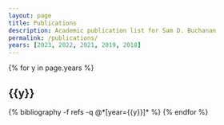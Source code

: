 ```yaml
---
layout: page
title: Publications
description: Academic publication list for Sam D. Buchanan
permalink: /publications/
years: [2023, 2022, 2021, 2019, 2018]
---
```


<div class="publications">

{% for y in page.years %}
  <h2 class="year">{{y}}</h2>
  {% bibliography -f refs -q @*[year={{y}}]* %}
{% endfor %}

</div>
